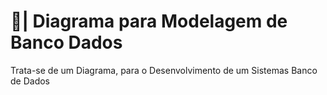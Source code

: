 # 🎲| Diagrama para Modelagem de Banco Dados

  Trata-se de um Diagrama, para o Desenvolvimento de um Sistemas Banco de Dados
 
